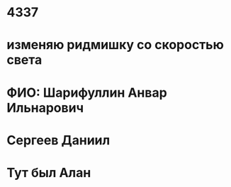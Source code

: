 # 4337
# изменяю ридмишку со скоростью света
# ФИО: Шарифуллин Анвар Ильнарович  
# Сергеев Даниил
# Тут был Алан